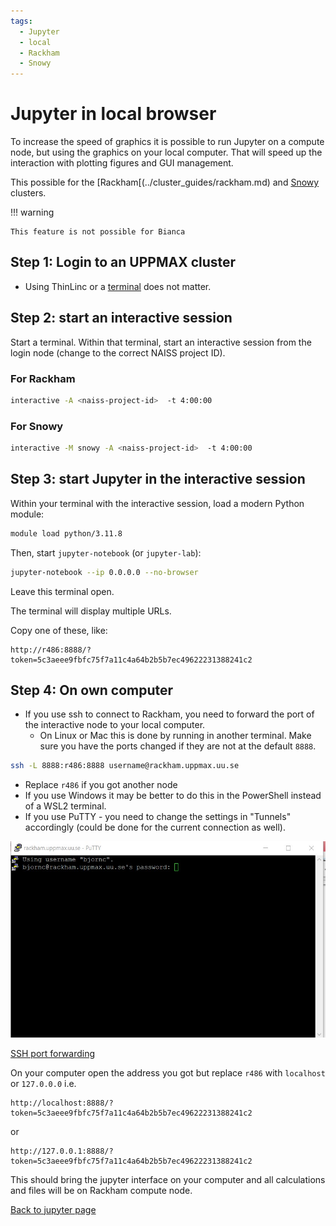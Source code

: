 ```yaml
---
tags:
  - Jupyter
  - local
  - Rackham
  - Snowy
---
```


# Jupyter in local browser

To increase the speed of graphics it is possible to run Jupyter on a compute
node, but using the graphics on your local computer.
That will speed up the interaction with plotting figures and GUI management.

This possible for the [Rackham[(../cluster_guides/rackham.md) and
[Snowy](../cluster_guides/snowy.md) clusters.

!!! warning

    This feature is not possible for Bianca

## Step 1: Login to an UPPMAX cluster

- Using ThinLinc or a [terminal](../software/terminal.md) does not matter.

## Step 2: start an interactive session

Start a terminal. Within that terminal, start an interactive session from the login node (change to the correct NAISS project ID).

### For Rackham

```sh
interactive -A <naiss-project-id>  -t 4:00:00
```

### For Snowy

```sh
interactive -M snowy -A <naiss-project-id>  -t 4:00:00
```

## Step 3: start Jupyter in the interactive session

Within your terminal with the interactive session, load a modern Python module:

```sh
module load python/3.11.8
```

Then, start ``jupyter-notebook`` (or ``jupyter-lab``):

```sh
jupyter-notebook --ip 0.0.0.0 --no-browser
```

Leave this terminal open.

The terminal will display multiple URLs.

Copy one of these, like:

```text
http://r486:8888/?token=5c3aeee9fbfc75f7a11c4a64b2b5b7ec49622231388241c2
```

## Step 4: On own computer

- If you use ssh to connect to Rackham, you need to forward the port of the interactive node to your local computer.
    - On Linux or Mac this is done by running in another terminal. Make sure you have the ports changed if they are not at the default ``8888``.

```sh
ssh -L 8888:r486:8888 username@rackham.uppmax.uu.se
```

- Replace ``r486`` if you got another node
- If you use Windows it may be better to do this in the PowerShell instead of a WSL2 terminal.
- If you use PuTTY - you need to change the settings in "Tunnels" accordingly (could be done for the current connection as well).

![putty](../software/img/putty.jpg)

[SSH port forwarding](https://uplogix.com/docs/local-manager-user-guide/advanced-features/ssh-port-forwarding)

On your computer open the address you got but replace ``r486`` with ``localhost`` or ``127.0.0.0`` i.e.

```text
http://localhost:8888/?token=5c3aeee9fbfc75f7a11c4a64b2b5b7ec49622231388241c2
```

or

```text
http://127.0.0.1:8888/?token=5c3aeee9fbfc75f7a11c4a64b2b5b7ec49622231388241c2
```

This should bring the jupyter interface on your computer and all calculations and files will be on Rackham compute node.

[Back to jupyter page](jupyter.md)
